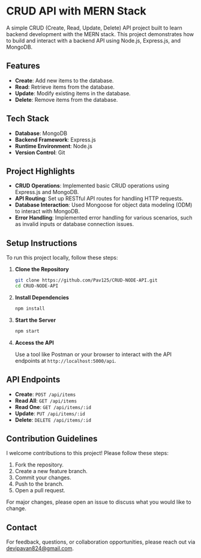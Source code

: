 # CRUD API with MERN Stack

A simple CRUD (Create, Read, Update, Delete) API project built to learn backend development with the MERN stack. This project demonstrates how to build and interact with a backend API using Node.js, Express.js, and MongoDB.

## Features

- **Create**: Add new items to the database.
- **Read**: Retrieve items from the database.
- **Update**: Modify existing items in the database.
- **Delete**: Remove items from the database.

## Tech Stack

- **Database**: MongoDB
- **Backend Framework**: Express.js
- **Runtime Environment**: Node.js
- **Version Control**: Git

## Project Highlights

- **CRUD Operations**: Implemented basic CRUD operations using Express.js and MongoDB.
- **API Routing**: Set up RESTful API routes for handling HTTP requests.
- **Database Interaction**: Used Mongoose for object data modeling (ODM) to interact with MongoDB.
- **Error Handling**: Implemented error handling for various scenarios, such as invalid inputs or database connection issues.

## Setup Instructions

To run this project locally, follow these steps:

1. **Clone the Repository**

    ```sh
    git clone https://github.com/Pav125/CRUD-NODE-API.git
    cd CRUD-NODE-API
    ```

2. **Install Dependencies**

    ```sh
    npm install
    ```


3. **Start the Server**

    ```sh
    npm start
    ```

4. **Access the API**

    Use a tool like Postman or your browser to interact with the API endpoints at `http://localhost:5000/api`.

## API Endpoints

- **Create**: `POST /api/items`
- **Read All**: `GET /api/items`
- **Read One**: `GET /api/items/:id`
- **Update**: `PUT /api/items/:id`
- **Delete**: `DELETE /api/items/:id`

## Contribution Guidelines

I welcome contributions to this project! Please follow these steps:

1. Fork the repository.
2. Create a new feature branch.
3. Commit your changes.
4. Push to the branch.
5. Open a pull request.

For major changes, please open an issue to discuss what you would like to change.

## Contact

For feedback, questions, or collaboration opportunities, please reach out via devipavan824@gmail.com.
